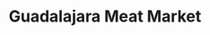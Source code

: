 ---
title: "Guadalajara Meat Market"
url: /new-braunfels/guadalajara-meat-market/
shop: Feinkost
---